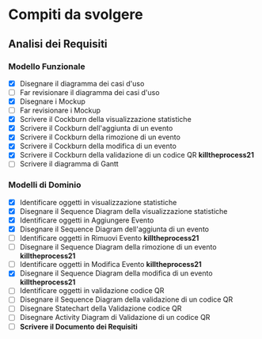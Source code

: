 # Compiti da svolgere

## Analisi dei Requisiti

### Modello Funzionale
- [x] Disegnare il diagramma dei casi d'uso
- [ ] Far revisionare il diagramma dei casi d'uso
- [x] Disegnare i Mockup
- [ ] Far revisionare i Mockup
- [x] Scrivere il Cockburn della visualizzazione statistiche
- [x] Scrivere il Cockburn dell'aggiunta di un evento
- [x] Scrivere il Cockburn della rimozione di un evento
- [x] Scrivere il Cockburn della modifica di un evento
- [x] Scrivere il Cockburn della validazione di un codice QR **killtheprocess21**
- [ ] Scrivere il diagramma di Gantt

### Modelli di Dominio
- [x] Identificare oggetti in visualizzazione statistiche
- [x] Disegnare il Sequence Diagram della visualizzazione statistiche
- [x] Identificare oggetti in Aggiungere Evento
- [x] Disegnare il Sequence Diagram dell'aggiunta di un evento
- [ ] Identificare oggetti in Rimuovi Evento **killtheprocess21**
- [ ] Disegnare il Sequence Diagram della rimozione di un evento **killtheprocess21**
- [ ] Identificare oggetti in Modifica Evento **killtheprocess21**
- [x] Disegnare il Sequence Diagram della modifica di un evento **killtheprocess21**
- [ ] Identificare oggetti in validazione codice QR
- [ ] Disegnare il Sequence Diagram della validazione di un codice QR
- [ ] Disegnare Statechart della Validazione codice QR
- [ ] Disegnare Activity Diagram di Validazione di un codice QR
- [ ] **Scrivere il Documento dei Requisiti**
